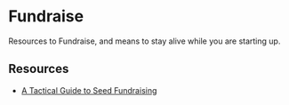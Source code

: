 # Fundraise

Resources to Fundraise, and means to stay alive while you are starting up.

## Resources

- [A Tactical Guide to Seed Fundraising](https://www.beondeck.com/post/tactical-seed-fundraising)
